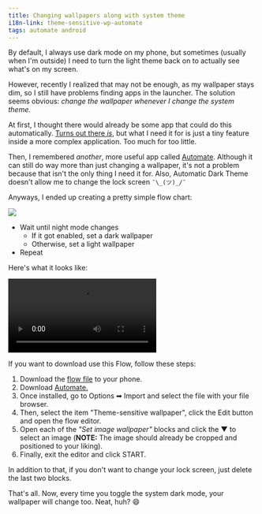 ```yaml
---
title: Changing wallpapers along with system theme
i18n-link: theme-sensitive-wp-automate
tags: automate android
---
```

By default, I always use dark mode on my phone, but sometimes (usually when I'm outside) I need to turn the light theme back on to actually see what's on my screen.

However, recently I realized that may not be enough, as my wallpaper stays dim, so I still have problems finding apps in the launcher.
The solution seems obvious: _change the wallpaper whenever I change the system theme._

<!--more-->

At first, I thought there would already be some app that could do this automatically.
[Turns out there _is_](https://play.google.com/store/apps/details?id=com.cannic.apps.automaticdarktheme), but what I need it for is just a tiny feature inside a more complex application.
Too much for too little.

Then, I remembered _another_, more useful app called [Automate](https://play.google.com/store/apps/details?id=com.llamalab.automate).
Although it can still do way more than just changing a wallpaper, it's not a problem because that isn't the only thing I need it for.
Also, Automatic Dark Theme doesn't allow me to change the lock screen `¯\_(ツ)_/¯`

Anyways, I ended up creating a pretty simple flow chart:

<img
	src="{{ page.blog-media }}/{{ page.i18n-link }}/flow.png"
	class="float"/>

- Wait until night mode changes
  - If it got enabled, set a dark wallpaper 
  - Otherwise, set a light wallpaper
- Repeat

Here's what it looks like:

<video controls>
	<source
		src="{{ page.blog-media }}/{{ page.i18n-link }}/demo.webm"
		type="video/webm">

	<p>Your browser doesn't support WebMs. Please <a href="{{ page.blog-media }}/{{ page.i18n-link }}/demo.webm">download the file</a> and open it with your favorite video player.</p>
	<small><i>Here's a nickel. Get yourself a better browser.</i></small>
</video>


If you want to download use this Flow, follow these steps:
1. Download the [flow file](https://mega.nz/file/jQkBiQJL#lG6rRVFWttmH0X_X66d5yz_3cyxnN0F8r3JoZHnPWoU) to your phone.
2. Download [Automate.](https://play.google.com/store/apps/details?id=com.llamalab.automate)
3. Once installed, go to Options ➡ Import and select the file with your file browser.
4. Then, select the item "Theme-sensitive wallpaper", click the Edit button and open the flow editor.
5. Open each of the _"Set image wallpaper"_ blocks and click the ▼ to select an image
(**NOTE:** The image should already be cropped and positioned to your liking).
6. Finally, exit the editor and click START.

In addition to that, if you don't want to change your lock screen, just delete the last two blocks.

That's all.
Now, every time you toggle the system dark mode, your wallpaper will change too.
Neat, huh? 😄
